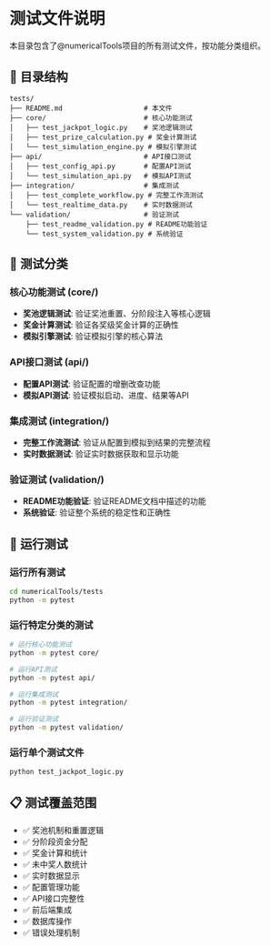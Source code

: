 # 测试文件说明

本目录包含了@numericalTools项目的所有测试文件，按功能分类组织。

## 📁 目录结构

```
tests/
├── README.md                    # 本文件
├── core/                        # 核心功能测试
│   ├── test_jackpot_logic.py    # 奖池逻辑测试
│   ├── test_prize_calculation.py # 奖金计算测试
│   └── test_simulation_engine.py # 模拟引擎测试
├── api/                         # API接口测试
│   ├── test_config_api.py       # 配置API测试
│   └── test_simulation_api.py   # 模拟API测试
├── integration/                 # 集成测试
│   ├── test_complete_workflow.py # 完整工作流测试
│   └── test_realtime_data.py    # 实时数据测试
└── validation/                  # 验证测试
    ├── test_readme_validation.py # README功能验证
    └── test_system_validation.py # 系统验证
```

## 🧪 测试分类

### 核心功能测试 (core/)
- **奖池逻辑测试**: 验证奖池重置、分阶段注入等核心逻辑
- **奖金计算测试**: 验证各奖级奖金计算的正确性
- **模拟引擎测试**: 验证模拟引擎的核心算法

### API接口测试 (api/)
- **配置API测试**: 验证配置的增删改查功能
- **模拟API测试**: 验证模拟启动、进度、结果等API

### 集成测试 (integration/)
- **完整工作流测试**: 验证从配置到模拟到结果的完整流程
- **实时数据测试**: 验证实时数据获取和显示功能

### 验证测试 (validation/)
- **README功能验证**: 验证README文档中描述的功能
- **系统验证**: 验证整个系统的稳定性和正确性

## 🚀 运行测试

### 运行所有测试
```bash
cd numericalTools/tests
python -m pytest
```

### 运行特定分类的测试
```bash
# 运行核心功能测试
python -m pytest core/

# 运行API测试
python -m pytest api/

# 运行集成测试
python -m pytest integration/

# 运行验证测试
python -m pytest validation/
```

### 运行单个测试文件
```bash
python test_jackpot_logic.py
```

## 📋 测试覆盖范围

- ✅ 奖池机制和重置逻辑
- ✅ 分阶段资金分配
- ✅ 奖金计算和统计
- ✅ 未中奖人数统计
- ✅ 实时数据显示
- ✅ 配置管理功能
- ✅ API接口完整性
- ✅ 前后端集成
- ✅ 数据库操作
- ✅ 错误处理机制
